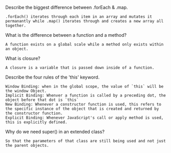 Describe the biggest difference between .forEach & .map.

    .forEach() iterates through each item in an array and mutates it permanantly while .map() iterates through and creates a new array all together.
What is the difference between a function and a method?

    A function exists on a global scale while a method only exists within an object.
What is closure?

    A closure is a variable that is passed down inside of a function.
Describe the four rules of the 'this' keyword.

    Window Binding: when in the global scope, the value of `this` will be the window Object.
    Implicit Binding: Whenver a function is called by a preceding dot, the object before that dot is `this`
    New Binding: Whenever a constructor function is used, this refers to the specific instance of the object that is created and returned by the constructor function.
    Explicit Binding: Whenever JavaScript's call or apply method is used, this is explicitly defined.
Why do we need super() in an extended class?

    So that the parameters of that class are still being used and not just the parent objects.
